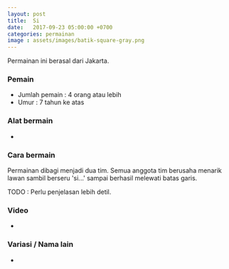 ```yaml
---
layout: post
title:  Si
date:   2017-09-23 05:00:00 +0700
categories: permainan
image : assets/images/batik-square-gray.png
---
```


Permainan ini berasal dari Jakarta.

### Pemain

- Jumlah pemain : 4 orang atau lebih
- Umur : 7 tahun ke atas

### Alat bermain

-

### Cara bermain

Permainan dibagi menjadi dua tim. Semua anggota tim berusaha menarik lawan sambil berseru 'si...' sampai berhasil melewati batas garis.

TODO : Perlu penjelasan lebih detil.

### Video

-

### Variasi / Nama lain

-

